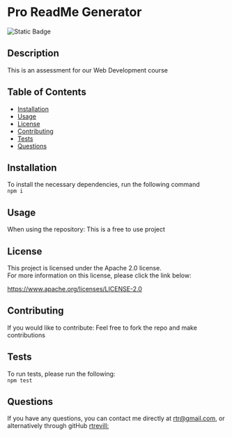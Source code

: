 # Pro ReadMe Generator   

  ![Static Badge](https://img.shields.io/badge/license-Apache%202.0-blue)
  ## Description  
  This is an assessment for our Web Development course   
  ## Table of Contents

  - [Installation](#installation)
  - [Usage](#usage)
  - [License](#license)
  - [Contributing](#contributing)
  - [Tests](#tests)
  - [Questions](#questions)

  ## Installation   
  To install the necessary dependencies, run the following command   
  `npm i`

  ## Usage   
  When using the repository: This is a free to use project
  ## License  
  This project is licensed under the Apache 2.0 license.   
    For more information on this license, please click the link below:  
    
  https://www.apache.org/licenses/LICENSE-2.0 

  ## Contributing      
  If you would like to contribute: Feel free to fork the repo and make contributions     
  ## Tests   
  To run tests, please run the following:   
  `npm test`   
  ## Questions   
  If you have any questions, you can contact me directly at rtr@gmail.com, or alternatively through gitHub [rtrevill:](https://github.com/rtrevill)
  